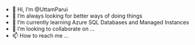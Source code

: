 - 👋 Hi, I’m @UttamParui
- 👀 I’m always looking for better ways of doing things
- 🌱 I’m currently learning Azure SQL Databases and Managed Instances
- 💞️ I’m looking to collaborate on ...
- 📫 How to reach me ...

<!---
UttamParui/UttamParui is a ✨ special ✨ repository because its `README.md` (this file) appears on your GitHub profile.
You can click the Preview link to take a look at your changes.
--->

